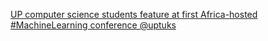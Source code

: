 [UP computer science students feature at first Africa-hosted #MachineLearning conference   @uptuks](https://qi.tc/qi/113557)